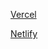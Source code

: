 <!-- ---
layout:     post
title:      在 Side Project 上我常用的技术栈
subtitle:   折腾，使劲折腾！
date:       2024-02-18
author:     Lnn
header-img: img/home-bg-art.jpg
catalog: 	 true
tags:
    - Side Project
    - 技术栈
    - 独立开发
    - 2024
--- -->


[Vercel](https://vercel.com)

[Netlify](https://www.netlify.com)


